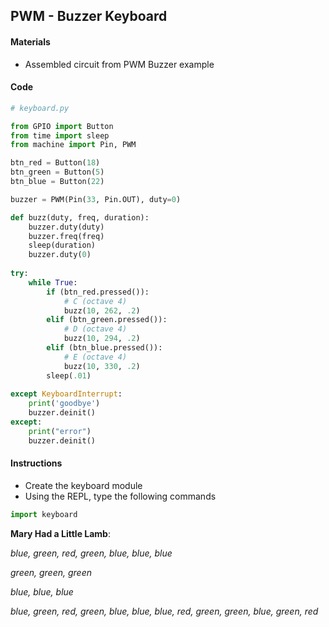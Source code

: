 ## PWM - Buzzer Keyboard

#### Materials
 - Assembled circuit from PWM Buzzer example

#### Code
```Python
# keyboard.py

from GPIO import Button
from time import sleep
from machine import Pin, PWM

btn_red = Button(18)
btn_green = Button(5)
btn_blue = Button(22)

buzzer = PWM(Pin(33, Pin.OUT), duty=0)

def buzz(duty, freq, duration):
    buzzer.duty(duty)
    buzzer.freq(freq)
    sleep(duration)
    buzzer.duty(0)
    
try:
    while True:
        if (btn_red.pressed()):
            # C (octave 4)
            buzz(10, 262, .2)
        elif (btn_green.pressed()):
            # D (octave 4)
            buzz(10, 294, .2)
        elif (btn_blue.pressed()):
            # E (octave 4)
            buzz(10, 330, .2)
        sleep(.01)
            
except KeyboardInterrupt:
    print('goodbye')
    buzzer.deinit()
except:
    print("error")
    buzzer.deinit()
```

#### Instructions
 - Create the keyboard module
 - Using the REPL, type the following commands
```Python
import keyboard
```
**Mary Had a Little Lamb**:
 
*blue, green, red, green, blue, blue, blue*

*green, green, green*

*blue, blue, blue*

*blue, green, red, green, blue, blue, blue, red, green, green, blue, green, red*
 
